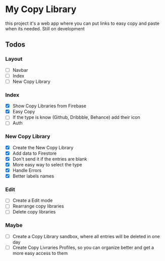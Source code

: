 # My Copy Library

this project it's a web app where you can put links to easy copy and paste when its needed. Still on development

## Todos

### Layout

- [ ] Navbar
- [ ] Index
- [ ] New Copy Library

### Index

- [x] Show Copy Libraries from Firebase
- [x] Easy Copy
- [ ] If the type is know (Github, Dribbble, Behance) add their icon
- [ ] Auth

### New Copy Library

- [x] Create the New Copy Library
- [x] Add data to Firestore
- [x] Don't send it if the entries are blank
- [x] More easy way to select the type
- [x] Handle Errors
- [x] Better labels names

### Edit

- [ ] Create a Edit mode
- [ ] Rearrange copy libraries
- [ ] Delete copy libraries

### Maybe

- [ ] Create a Copy Library sandbox, where all entries will be deleted in one day
- [ ] Create Copy Livraries Profiles, so you can organize better and get a more easy access to them
